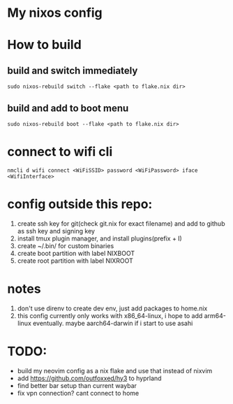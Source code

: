 # My nixos config

# How to build
## build and switch immediately
```
sudo nixos-rebuild switch --flake <path to flake.nix dir>
```

## build and add to boot menu
```
sudo nixos-rebuild boot --flake <path to flake.nix dir>
```

# connect to wifi cli
```
nmcli d wifi connect <WiFiSSID> password <WiFiPassword> iface <WifiInterface>
```

# config outside this repo:
1. create ssh key for git(check git.nix for exact filename) and add to github as ssh key and signing key
2. install tmux plugin manager, and install plugins(prefix + I)
3. create ~/.bin/ for custom binaries
4. create boot partition with label NIXBOOT
5. create root partition with label NIXROOT

# notes
1. don't use direnv to create dev env, just add packages to home.nix
2. this config currently only works with x86_64-linux, i hope to add 
   arm64-linux eventually. maybe aarch64-darwin if i start to use asahi

# TODO:
- build my neovim config as a nix flake and use that instead of nixvim
- add https://github.com/outfoxxed/hy3 to hyprland
- find better bar setup than current waybar
- fix vpn connection? cant connect to home
